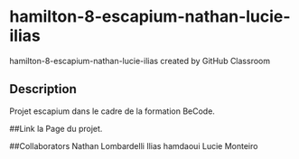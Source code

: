# hamilton-8-escapium-nathan-lucie-ilias
hamilton-8-escapium-nathan-lucie-ilias created by GitHub Classroom
## Description
Projet escapium dans le cadre de la formation BeCode.

##Link
la Page du projet.

##Collaborators
Nathan Lombardelli
Ilias hamdaoui
Lucie Monteiro

